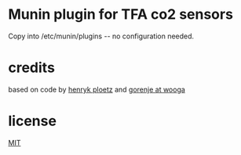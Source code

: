 # Munin plugin for TFA co2 sensors

Copy into /etc/munin/plugins -- no configuration needed.

# credits

based on code by [henryk ploetz](https://hackaday.io/project/5301-reverse-engineering-a-low-cost-usb-co-monitor/log/17909-all-your-base-are-belong-to-us)
and [gorenje at wooga](https://github.com/wooga/office_weather)

# license

[MIT](http://opensource.org/licenses/MIT)
